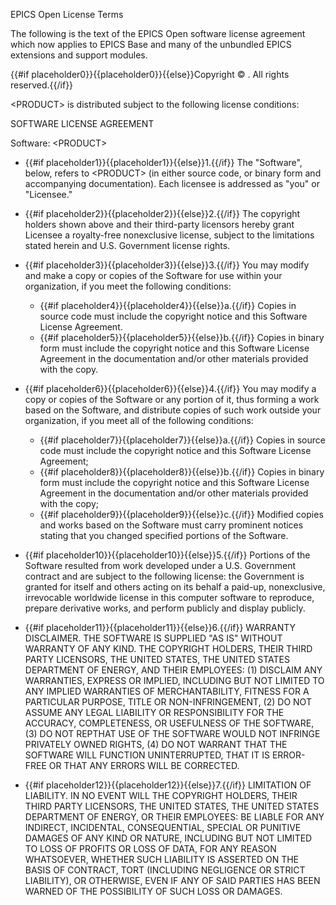 EPICS Open License Terms

The following is the text of the EPICS Open software license agreement which now applies to EPICS Base and many of the unbundled EPICS extensions and support modules.

{{#if placeholder0}}{{placeholder0}}{{else}}Copyright © <YEAR> <HOLDERS>. All rights reserved.{{/if}}

&lt;PRODUCT&gt; is distributed subject to the following license conditions:

SOFTWARE LICENSE AGREEMENT

Software: &lt;PRODUCT&gt;

* {{#if placeholder1}}{{placeholder1}}{{else}}1.{{/if}} The &quot;Software&quot;, below, refers to &lt;PRODUCT&gt; (in either source code, or binary form and accompanying documentation). Each licensee is addressed as &quot;you&quot; or &quot;Licensee.&quot;
* {{#if placeholder2}}{{placeholder2}}{{else}}2.{{/if}} The copyright holders shown above and their third-party licensors hereby grant Licensee a royalty-free nonexclusive license, subject to the limitations stated herein and U.S. Government license rights.
* {{#if placeholder3}}{{placeholder3}}{{else}}3.{{/if}} You may modify and make a copy or copies of the Software for use within your organization, if you meet the following conditions:
  * {{#if placeholder4}}{{placeholder4}}{{else}}a.{{/if}} Copies in source code must include the copyright notice and this Software License Agreement.
  * {{#if placeholder5}}{{placeholder5}}{{else}}b.{{/if}} Copies in binary form must include the copyright notice and this Software License Agreement in the documentation and/or other materials provided with the copy.

* {{#if placeholder6}}{{placeholder6}}{{else}}4.{{/if}} You may modify a copy or copies of the Software or any portion of it, thus forming a work based on the Software, and distribute copies of such work outside your organization, if you meet all of the following conditions:
  * {{#if placeholder7}}{{placeholder7}}{{else}}a.{{/if}} Copies in source code must include the copyright notice and this Software License Agreement;
  * {{#if placeholder8}}{{placeholder8}}{{else}}b.{{/if}} Copies in binary form must include the copyright notice and this Software License Agreement in the documentation and/or other materials provided with the copy;
  * {{#if placeholder9}}{{placeholder9}}{{else}}c.{{/if}} Modified copies and works based on the Software must carry prominent notices stating that you changed specified portions of the Software.

* {{#if placeholder10}}{{placeholder10}}{{else}}5.{{/if}} Portions of the Software resulted from work developed under a U.S. Government contract and are subject to the following license: the Government is granted for itself and others acting on its behalf a paid-up, nonexclusive, irrevocable worldwide license in this computer software to reproduce, prepare derivative works, and perform publicly and display publicly.
* {{#if placeholder11}}{{placeholder11}}{{else}}6.{{/if}} WARRANTY DISCLAIMER. THE SOFTWARE IS SUPPLIED &quot;AS IS&quot; WITHOUT WARRANTY OF ANY KIND. THE COPYRIGHT HOLDERS, THEIR THIRD PARTY LICENSORS, THE UNITED STATES, THE UNITED STATES DEPARTMENT OF ENERGY, AND THEIR EMPLOYEES: (1) DISCLAIM ANY WARRANTIES, EXPRESS OR IMPLIED, INCLUDING BUT NOT LIMITED TO ANY IMPLIED WARRANTIES OF MERCHANTABILITY, FITNESS FOR A PARTICULAR PURPOSE, TITLE OR NON-INFRINGEMENT, (2) DO NOT ASSUME ANY LEGAL LIABILITY OR RESPONSIBILITY FOR THE ACCURACY, COMPLETENESS, OR USEFULNESS OF THE SOFTWARE, (3) DO NOT REPTHAT USE OF THE SOFTWARE WOULD NOT INFRINGE PRIVATELY OWNED RIGHTS, (4) DO NOT WARRANT THAT THE SOFTWARE WILL FUNCTION UNINTERRUPTED, THAT IT IS ERROR-FREE OR THAT ANY ERRORS WILL BE CORRECTED.
* {{#if placeholder12}}{{placeholder12}}{{else}}7.{{/if}} LIMITATION OF LIABILITY. IN NO EVENT WILL THE COPYRIGHT HOLDERS, THEIR THIRD PARTY LICENSORS, THE UNITED STATES, THE UNITED STATES DEPARTMENT OF ENERGY, OR THEIR EMPLOYEES: BE LIABLE FOR ANY INDIRECT, INCIDENTAL, CONSEQUENTIAL, SPECIAL OR PUNITIVE DAMAGES OF ANY KIND OR NATURE, INCLUDING BUT NOT LIMITED TO LOSS OF PROFITS OR LOSS OF DATA, FOR ANY REASON WHATSOEVER, WHETHER SUCH LIABILITY IS ASSERTED ON THE BASIS OF CONTRACT, TORT (INCLUDING NEGLIGENCE OR STRICT LIABILITY), OR OTHERWISE, EVEN IF ANY OF SAID PARTIES HAS BEEN WARNED OF THE POSSIBILITY OF SUCH LOSS OR DAMAGES.